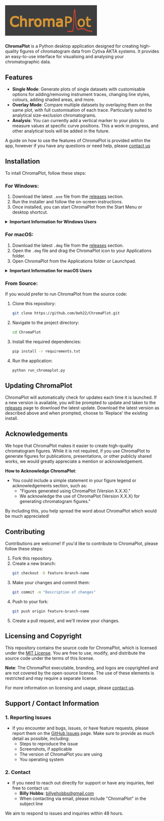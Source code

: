 # <img src="chromaplot/resources/cp_logo.png" alt="ChromaPlot logo" width="300" />

**ChromaPlot** is a Python desktop application designed for creating high-quality figures of chromatogram data from Cytiva ÄKTA systems. It provides an easy-to-use interface for visualising and analysing your chromatographic data.

## Features

- **Single Mode**: Generate plots of single datasets with customisable options for adding/removing instrument traces, changing line styles, colours, adding shaded areas, and more.
- **Overlay Mode**: Compare multiple datasets by overlaying them on the same plot, with full customisation of each trace. Particularly suited to analytical size-exclusion chromatograms.
- **Analysis**: You can currently add a vertical marker to your plots to measure values at specific curve positions. This a work in progress, and other analytical tools will be added in the future.

A guide on how to use the features of ChromaPlot is provided within the app, however if you have any questions or need help, please [contact us](#support--contact-information)

## Installation

To intall ChromaPlot, follow these steps:

### For Windows:

1. Download the latest `.exe` file from the [releases](https://github.com/beh22/ChromaPlot/releases) section.
2. Run the installer and follow the on-screen instructions.
3. Once installed, you can start ChromaPlot from the Start Menu or desktop shortcut.

<details>
   <summary><b>Important Information for Windows Users</b></summary>

ChromaPlot is provided as a pre-packaged desktop application for ease of use, allowing you to run the software without needing to install Python and the necessary dependencies on your system.

Because ChromaPlot is not signed with a code-signing certificate from a trusted Certificate Authority, you may encounter a Windows Defender SmartScreen warning when you try to run the application.

**To Open ChromaPlot on Windows:**

1. Download the installer or executable file from the repository.
2. Double-click the file to start the installation.
3. If you see a warning from Windows Defender SmartScreen, follow these steps:
   - Click on "More info" in the warning dialog.
   - Click the "Run anyway" button to proceed with the installation or to run the application.

**Disclaimer**: While we have taken steps to ensure that ChromaPlot is safe and secure, the app is not signed with a code-signing certificate. If you have any concerns about security, feel free to review the source code available in this repository or run from the source code as described below.

**Why This Happens**: Windows Defender SmartScreen is designed to protect users from potentially harmful software by warning them when running apps from unknown publishers. Obtaining a code-signing certificate to bypass this warning can be costly, which is why it hasn't been implemented for this project.

If you have any questions or encouter issues, please [contact us](#support--contact-information).

</details>

### For macOS:

1. Download the latest `.dmg` file from the [releases](https://github.com/beh22/ChromaPlot/releases) section.
2. Open the `.dmg` file and drag the ChromaPlot icon to your Applications folder.
3. Open ChromaPlot from the Applications folder or Launchpad.

<details>
   <summary><b>Important Information for macOS Users</b></summary>

Since ChromaPlot is not signed with an Apple-issued certificate, you may encounter a warning when attempting to open the application. This is because Apple cannot verify that the app is from a trusted developer.

**To Open ChromaPlot:**

1. After downloading the `.dmg` file, double-click it to open.
2. Drag the ChromaPlot app to your Applications folder.
3. Attempt to open the app by double-clicking it.
4. If you see a warning stating that the app is from an unidentified developer, follow these steps:
   - Go to **System Preferences** > **Security & Privacy** > **General**.
   - Click the "Open Anyway" button near the message about ChromaPlot.
   - Confirm that you want to open the app in the dialog box that appears.

**Disclaimer**: While we have taken steps to ensure that ChromaPlot is safe and secure, the app has not been officially notarized by Apple. If you have any concerns about security, feel free to review the source code available in this repository or run from the source code as described below.

**Why This Happens**: Apple's security system, Gatekeeper, protects users by ensuring that only apps from identified developers are installed without extra steps. To become an identified developer, a paid Apple Developer account is required, which is not feasible for every open-source project.

If you have any questions or encouter issues, please [contact us](#support--contact-information).

</details>

### From Source:

If you would prefer to run ChromaPlot from the source code:

1. Clone this repository:
   ```bash
   git clone https://github.com/beh22/ChromaPlot.git
   ```
2. Navigate to the project directory:
   ```bash
   cd ChromaPlot
   ```
3. Install the required dependencies:
   ```bash
   pip install -r requirements.txt
   ```
4. Run the application:
   ```bash
   python run_chromaplot.py
   ```

## Updating ChromaPlot

ChromaPlot will automatically check for updates each time it is launched. If a new version is available, you will be prompted to update and taken to the [releases](https://github.com/beh22/ChromaPlot/releases) page to download the latest update. Download the latest version as described above and when prompted, choose to 'Replace' the existing install.

## Acknowledgements

We hope that ChromaPlot makes it easier to create high-quality chromatogram figures. While it is not required, if you use ChromaPlot to generate figures for publications, presentations, or other publicly shared works, we would greatly appreciate a mention or acknowledgement.

**How to Acknowledge ChromaPlot**:

- You could include a simple statement in your figure legend or acknowledgements section, such as:
  - "Figures generated using ChromaPlot (Version X.X.X)."
  - We acknowledge the use of ChromaPlot (Version X.X.X) for generating chromatogram figures."

By including this, you help spread the word about ChromaPlot which would be much appreciated!

## Contributing

Contributions are welcome! If you'd like to contribute to ChromaPlot, please follow these steps:

1. Fork this repository.
2. Create a new branch:
   ```bash
   git checkout -b feature-branch-name
   ```
3. Make your changes and commit them:
   ```bash
   git commit -m "Description of changes"
   ```
4. Push to your fork:
   ```bash
   git push origin feature-branch-name
   ```
5. Create a pull request, and we'll review your changes.

## Licensing and Copyright

This repository contains the source code for ChromaPlot, which is licensed under the [MIT License](LICENSE). You are free to use, modify, and distribute the source code under the terms of this license.

**Note**: The ChromaPlot executable, branding, and logos are copyrighted and are not covered by the open-source license. The use of these elements is restricted and may require a separate license.

For more information on licensing and usage, please [contact us](#support--contact-information).

## Support / Contact Information

### 1. **Reporting Issues**

- If you encounter and bugs, issues, or have feature requests, please report them on the [GitHub Issues](https://github.com/beh22/ChromaPlot/issues) page. Make sure to provide as much detail as possible, including:
  - Steps to reproduce the issue
  - Screenshots, if applicable
  - The version of ChromaPlot you are using
  - You operating system

### 2. **Contact**

- If you need to reach out directly for support or have any inquiries, feel free to contact us:
  - **Billy Hobbs**: [billyehobbs@gmail.com](mailto:billyehobbs@gmail.com)
  - When contacting via email, please include "ChromaPlot" in the subject line

We aim to respond to issues and inquiries within 48 hours.
